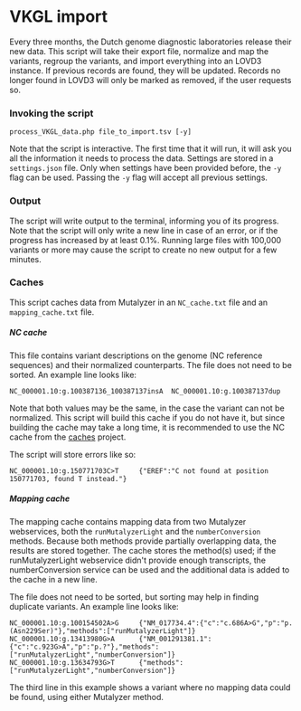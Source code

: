 # VKGL import

Every three months, the Dutch genome diagnostic laboratories release their new data.
This script will take their export file, normalize and map the variants,
 regroup the variants, and import everything into an LOVD3 instance.
If previous records are found, they will be updated.
Records no longer found in LOVD3 will only be marked as removed, if the user requests so.

### Invoking the script

```
process_VKGL_data.php file_to_import.tsv [-y]
```
Note that the script is interactive.
The first time that it will run, it will ask you all the information it needs to process the data.
Settings are stored in a `settings.json` file.
Only when settings have been provided before, the `-y` flag can be used.
Passing the `-y` flag will accept all previous settings.

### Output

The script will write output to the terminal, informing you of its progress.
Note that the script will only write a new line in case of an error, or if the progress has increased by at least 0.1%.
Running large files with 100,000 variants or more may cause the script to create no new output for a few minutes.

### Caches

This script caches data from Mutalyzer in an `NC_cache.txt` file and an `mapping_cache.txt` file.

##### NC cache

This file contains variant descriptions on the genome (NC reference sequences) and their normalized counterparts.
The file does not need to be sorted.
An example line looks like:

```
NC_000001.10:g.100387136_100387137insA  NC_000001.10:g.100387137dup
```

Note that both values may be the same, in the case the variant can not be normalized.
This script will build this cache if you do not have it, but since building the cache may take a long time,
 it is recommended to use the NC cache from the [caches](https://github.com/LOVDnl/caches) project.

The script will store errors like so:

```
NC_000001.10:g.150771703C>T     {"EREF":"C not found at position 150771703, found T instead."}
```

##### Mapping cache

The mapping cache contains mapping data from two Mutalyzer webservices, both the `runMutalyzerLight` and
 the `numberConversion` methods.
Because both methods provide partially overlapping data, the results are stored together.
The cache stores the method(s) used; if the runMutalyzerLight webservice didn't provide enough transcripts, the numberConversion service can be used and the additional data is added to the cache in a new line.

The file does not need to be sorted, but sorting may help in finding duplicate variants.
An example line looks like:

```
NC_000001.10:g.100154502A>G     {"NM_017734.4":{"c":"c.686A>G","p":"p.(Asn229Ser)"},"methods":["runMutalyzerLight"]}
NC_000001.10:g.13413980G>A      {"NM_001291381.1":{"c":"c.923G>A","p":"p.?"},"methods":["runMutalyzerLight","numberConversion"]}
NC_000001.10:g.13634793G>T      {"methods":["runMutalyzerLight","numberConversion"]}
```

The third line in this example shows a variant where no mapping data could be found, using either Mutalyzer method.
